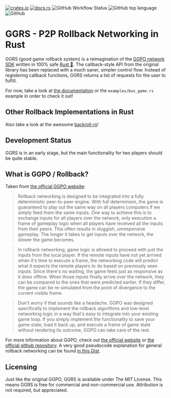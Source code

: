 [![crates.io](https://img.shields.io/crates/v/ggrs?style=for-the-badge)](https://crates.io/crates/ggrs)
[![docs.rs](https://img.shields.io/docsrs/ggrs?style=for-the-badge)](https://docs.rs/ggrs/newest/ggrs/)
![GitHub Workflow Status](https://img.shields.io/github/workflow/status/gschup/ggrs/Rust?style=for-the-badge) 
![GitHub top language](https://img.shields.io/github/languages/top/gschup/ggrs?style=for-the-badge) 
![GitHub](https://img.shields.io/github/license/gschup/ggrs?style=for-the-badge)

# GGRS - P2P Rollback Networking in Rust
GGRS (good game rollback system) is a reimagination of the [GGPO network SDK](https://www.ggpo.net/) written in 100% safe [Rust 🦀](https://www.rust-lang.org/). The callback-style API from the original library has been replaced with a much saner, simpler control flow. Instead of registering callback functions, GGRS returns a list of requests for the user to fulfill.

For now, take a look at [the documentation](https://docs.rs/ggrs/newest/ggrs/) or the `examples/box_game.rs` example in order to check it out!

## Other Rollback Implementations in Rust
Also take a look at the awesome [backroll-rs](https://github.com/HouraiTeahouse/backroll-rs/)!

## Development Status
GGRS is in an early stage, but the main functionality for two players should be quite stable.

## What is GGPO / Rollback?

Taken from [the official GGPO website](https://ggpo.net/):

>Rollback networking is designed to be integrated into a fully deterministic peer-to-peer engine.  With full determinism, the game is guaranteed to play out the same way on all players computers if we simply feed them the same inputs.  One way to achieve this is to exchange inputs for all players over the network, only execution a frame of gameplay logic when all players have received all the inputs from their peers.  This often results in sluggish, unresponsive gameplay.  The longer it takes to get inputs over the network, the slower the game becomes.

>In rollback networking, game logic is allowed to proceed with just the inputs from the local player.  If the remote inputs have not yet arrived when it's time to execute a frame, the networking code will predict what it expects the remote players to do based on previously seen inputs.  Since there's no waiting, the game feels just as responsive as it does offline.  When those inputs finally arrive over the network, they can be compared to the ones that were predicted earlier.  If they differ, the game can be re-simulated from the point of divergence to the current visible frame.

>Don't worry if that sounds like a headache.  GGPO was designed specifically to implement the rollback algorithms and low-level networking logic in a way that's easy to integrate into your existing game loop.  If you simply implement the functionality to save your game state, load it back up, and execute a frame of game state without rendering its outcome, GGPO can take care of the rest.

For more information about GGPO, check out [the official website](http://ggpo.net/) or [the official github repository](https://github.com/pond3r/ggpo). A very good pseudocode explanation for general rollback networking can be found [in this Gist](https://gist.github.com/rcmagic/f8d76bca32b5609e85ab156db38387e9).

## Licensing
Just like the original GGPO, GGRS is available under The MIT License. This means GGRS is free for commercial and non-commercial use. Attribution is not required, but appreciated.
